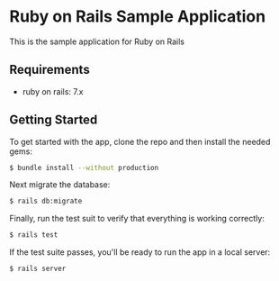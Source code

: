 # Ruby on Rails Sample Application

This is the sample application for Ruby on Rails

## Requirements

* ruby on rails: 7.x

## Getting Started

To get started with the app, clone the repo and then install
the needed gems:

```bash
$ bundle install --without production
```

Next migrate the database:

```bash
$ rails db:migrate
```

Finally, run the test suit to verify that everything is working
correctly:

```bash
$ rails test
```

If the test suite passes, you'll be ready to run the app in a
local server:

```bash
$ rails server
```
